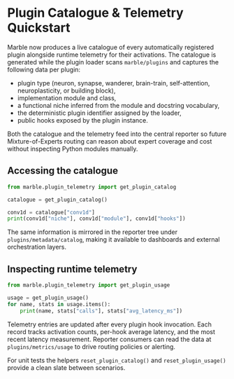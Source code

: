 # Plugin Catalogue & Telemetry Quickstart

Marble now produces a live catalogue of every automatically registered plugin
alongside runtime telemetry for their activations.  The catalogue is generated
while the plugin loader scans `marble/plugins` and captures the following data
per plugin:

- plugin type (neuron, synapse, wanderer, brain-train, self-attention,
  neuroplasticity, or building block),
- implementation module and class,
- a functional niche inferred from the module and docstring vocabulary,
- the deterministic plugin identifier assigned by the loader,
- public hooks exposed by the plugin instance.

Both the catalogue and the telemetry feed into the central reporter so future
Mixture-of-Experts routing can reason about expert coverage and cost without
inspecting Python modules manually.

## Accessing the catalogue

```python
from marble.plugin_telemetry import get_plugin_catalog

catalogue = get_plugin_catalog()

conv1d = catalogue["conv1d"]
print(conv1d["niche"], conv1d["module"], conv1d["hooks"])
```

The same information is mirrored in the reporter tree under
`plugins/metadata/catalog`, making it available to dashboards and external
orchestration layers.

## Inspecting runtime telemetry

```python
from marble.plugin_telemetry import get_plugin_usage

usage = get_plugin_usage()
for name, stats in usage.items():
    print(name, stats["calls"], stats["avg_latency_ms"])
```

Telemetry entries are updated after every plugin hook invocation.  Each record
tracks activation counts, per-hook average latency, and the most recent latency
measurement.  Reporter consumers can read the data at
`plugins/metrics/usage` to drive routing policies or alerting.

For unit tests the helpers `reset_plugin_catalog()` and `reset_plugin_usage()`
provide a clean slate between scenarios.
